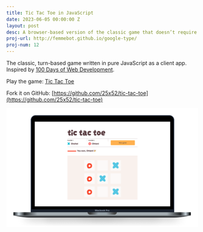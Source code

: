 ```yaml
---
title: Tic Tac Toe in JavaScript
date: 2023-06-05 00:00:00 Z
layout: post
desc: A browser-based version of the classic game that doesn’t require a backend
proj-url: http://femmebot.github.io/google-type/
proj-num: 12
---
```


The classic, turn-based game written in pure JavaScript as a client app. Inspired by [100 Days of Web Development](https://100daysofwebdev.com).

Play the game: [Tic Tac Toe](https://25x52.com/tic-tac-toe/)

Fork it on GitHub: [https://github.com/25x52/tic-tac-toe](https://github.com/25x52/tic-tac-toe)



[![{{ page.title }}](../images/12-tictactoe.png)]( {{page.proj-url}})

